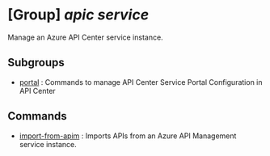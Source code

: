 # [Group] _apic service_

Manage an Azure API Center service instance.

## Subgroups

- [portal](/Commands/apic/service/portal/readme.md)
: Commands to manage API Center Service Portal Configuration in API Center

## Commands

- [import-from-apim](/Commands/apic/service/_import-from-apim.md)
: Imports APIs from an Azure API Management service instance.

